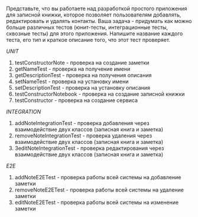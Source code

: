 
Представьте, что вы работаете над разработкой простого приложения для записной книжки, которое позволяет пользователям 
добавлять, редактировать и удалять контакты. Ваша задача - придумать как можно больше различных тестов (юнит-тесты, 
интеграционные тесты, сквозные тесты) для этого приложения. Напишите название каждого теста, его тип и краткое описание 
того, что этот тест проверяет.

*UNIT*
1. testConstructorNote - проверка на создание заметки
2. getNameTest - проверка на получение имени
3. getDescriptionTest - проверка на получения описания
4. setNameTest - проверка на установку имени
5. setDescriptionTest - проверка на установку описания
6. testConstructorNotebook - проверка на создание записной книжки
7.  testConstructor - проверка на создание сервиса

*INTEGRATION*
1. addNoteIntegrationTest - проверка добавления через взаимодействие двух классов (записная книга и заметка)
2. removeNoteIntegrationTest - проверка удаления через взаимодействие двух классов (записная книга и заметка)
3. 3editNoteIntegrationTest - проверка редактирования через взаимодействие двух классов (записная книга и заметка)

*E2E*
1. addNoteE2ETest - проверка работы всей системы на добавление заметки
2. removeNoteE2ETest - проверка работы всей системы на удаление заметки 
3. editNoteE2ETest - проверка работы всей системы на изменение заметки